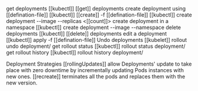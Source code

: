 get deployments 
	[[kubectl]] [[get]] deployments
create deployment using [[defination-file]]
	[[kubectl]] [[create]] -f [[defination-file]] 
	[[kubectl]] create deployment <deployment-name> --image <image-name> --replicas <[[count]]>
create deployment in a namespace
	[[kubectl]] create deployment <deployment-name> --image <image-name> --namespace <namespace-name>
delete deployments
	[[kubectl]] [[delete]] deployments <deployment-name>
edit a deployment 
	[[kubectl]] apply -f [[defination-file]]
Undo deployments
	[[kubelet]] rollout undo deployment/<deployment-name>
get rollout status 
	[[kubectl]] rollout status deployment/<deployment-name>
get rollout history 
	[[kubectl]] rollout history deployment/<deployment-name>
	
Deployment Strategies
	[[rollingUpdates]] allow Deployments' update to take place with zero downtime by incrementally updating Pods instances with new ones.
	[[recreate]]  terminates all the pods and replaces them with the new version.






	
	